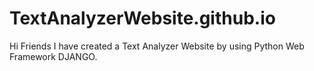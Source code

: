 # TextAnalyzerWebsite.github.io
Hi Friends I have created a Text Analyzer Website by using Python Web Framework DJANGO.


